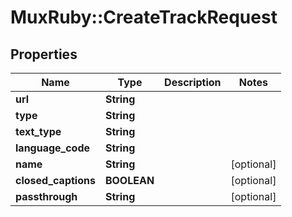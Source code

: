 # MuxRuby::CreateTrackRequest

## Properties
Name | Type | Description | Notes
------------ | ------------- | ------------- | -------------
**url** | **String** |  | 
**type** | **String** |  | 
**text_type** | **String** |  | 
**language_code** | **String** |  | 
**name** | **String** |  | [optional] 
**closed_captions** | **BOOLEAN** |  | [optional] 
**passthrough** | **String** |  | [optional] 


